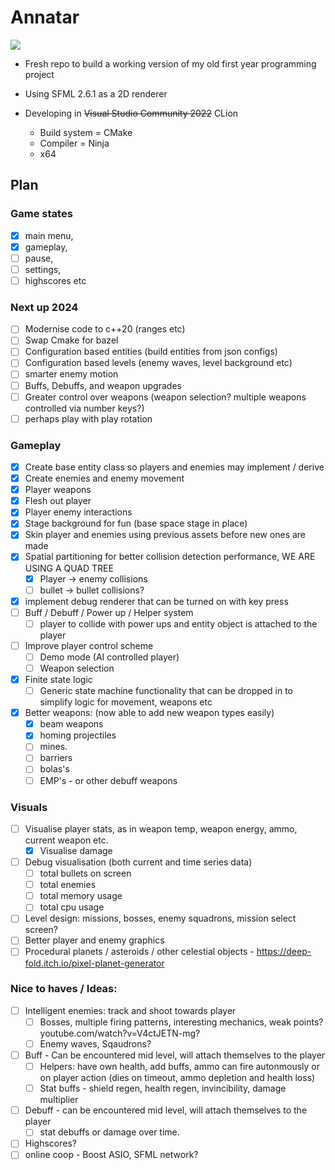 # Annatar

![](./src/assets/p1.gif)

- Fresh repo to build a working version of my old first year programming project
- Using SFML 2.6.1 as a 2D renderer

- Developing in ~~Visual Studio Community 2022~~ CLion
  - Build system = CMake
  - Compiler = Ninja
  - x64

## Plan

### Game states

- [x] main menu, 
- [x] gameplay, 
- [ ] pause, 
- [ ] settings, 
- [ ] highscores etc 

### Next up 2024

- [ ] Modernise code to c++20 (ranges etc)
- [ ] Swap Cmake for bazel
- [ ] Configuration based entities (build entities from json configs)
- [ ] Configuration based levels (enemy waves, level background etc)
- [ ] smarter enemy motion
- [ ] Buffs, Debuffs, and weapon upgrades 
- [ ] Greater control over weapons (weapon selection? multiple weapons controlled via number keys?)
- [ ] perhaps play with play rotation

### Gameplay

- [x] Create base entity class so players and enemies may implement / derive 
- [x] Create enemies and enemy movement
- [x] Player weapons
- [x] Flesh out player
- [x] Player enemy interactions
- [x] Stage background for fun (base space stage in place)
- [x] Skin player and enemies using previous assets before new ones are made
- [x] Spatial partitioning for better collision detection performance, WE ARE USING A QUAD TREE
  - [x] Player -> enemy collisions
  - [ ] bullet -> bullet collisions? 
- [x] implement debug renderer that can be turned on with key press
- [ ] Buff / Debuff / Power up / Helper system 
  - [ ] player to collide with power ups and entity object is attached to the player
- [ ] Improve player control scheme
  - [ ] Demo mode (AI controlled player)
  - [ ] Weapon selection
- [x] Finite state logic
  - [ ] Generic state machine functionality that can be dropped in to simplify logic for movement, weapons etc
- [x] Better weapons: (now able to add new weapon types easily)
  - [x] beam weapons
  - [x] homing projectiles
  - [ ] mines.
  - [ ] barriers
  - [ ] bolas's
  - [ ] EMP's - or other debuff weapons

### Visuals

- [ ] Visualise player stats, as in weapon temp, weapon energy, ammo, current weapon etc.
  - [x] Visualise damage
- [ ] Debug visualisation (both current and time series data)
  - [ ] total bullets on screen
  - [ ] total enemies
  - [ ] total memory usage
  - [ ] total cpu usage
- [ ] Level design: missions, bosses, enemy squadrons, mission select screen?
- [ ] Better player and enemy graphics
- [ ] Procedural planets / asteroids / other celestial objects - <https://deep-fold.itch.io/pixel-planet-generator>

### Nice to haves / Ideas:
- [ ] Intelligent enemies: track and shoot towards player
  - [ ] Bosses, multiple firing patterns, interesting mechanics, weak points? youtube.com/watch?v=V4ctJETN-mg?
  - [ ] Enemy waves, Sqaudrons?
- [ ] Buff - Can be encountered mid level, will attach themselves to the player
  - [ ] Helpers: have own health, add buffs, ammo can fire autonmously or on player action (dies on timeout, ammo depletion and health loss)
  - [ ] Stat buffs - shield regen, health regen, invincibility, damage multiplier
- [ ] Debuff - can be encountered mid level, will attach themselves to the player
  - [ ] stat debuffs or damage over time.
- [ ] Highscores?
- [ ] online coop - Boost ASIO, SFML network?
